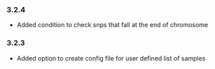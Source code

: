 
### 3.2.4 ########

* Added condition to check snps that fall at the end of chromosome

### 3.2.3 ########

*	Added option to create config file for user defined list of samples
